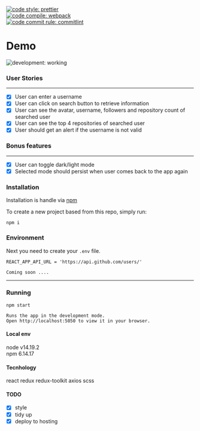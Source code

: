 [![code style: prettier](https://img.shields.io/badge/code_style-prettier-ff69b4.svg?style=plastic)](https://github.com/prettier/prettier)  
[![code compile: webpack](https://img.shields.io/badge/code_compile-webpack-ff69b4.svg?style=plastic)](https://github.com/webpack/webpack)  
[![code commit rule: commitlint](https://img.shields.io/badge/code_commite-commitlint-ff69b4.svg?style=plastic)](https://github.com/conventional-changelog/commitlint)

# Demo

![development: working](https://img.shields.io/badge/development-working-informational.svg?style=plastic)

### User Stories

---

- [x] User can enter a username
- [x] User can click on search button to retrieve information
- [x] User can see the avatar, username, followers and repository count of searched user
- [x] User can see the top 4 repositories of searched user
- [x] User should get an alert if the username is not valid

### Bonus features

---

- [x] User can toggle dark/light mode
- [x] Selected mode should persist when user comes back to the app again

### Installation

Installation is handle via [npm](https://docs.npmjs.com/)

To create a new project based from this repo, simply run:

```shell
npm i
```

### Environment

Next you need to create your `.env` file.

```
REACT_APP_API_URL = 'https://api.github.com/users/'

Coming soon ....
```

---

### Running

```shell
npm start

Runs the app in the development mode.
Open http://localhost:5050 to view it in your browser.
```

#### Local env

node v14.19.2  
npm 6.14.17

#### Tecnhology

react
redux
redux-toolkit
axios
scss

#### TODO

- [x] style
- [x] tidy up
- [x] deploy to hosting
